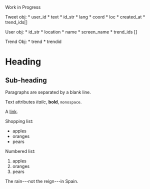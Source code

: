 Work in Progress

Tweet obj:
     * user_id
     * text
     * id_str
     * lang
     * coord
     * loc
     * created_at
     * trend_ids[]

User obj:
    * id_str
    * location
    * name
    * screen_name
    * trend_ids []

Trend Obj:
    * trend
    * trendid

Heading
=======

Sub-heading
-----------

Paragraphs are separated
by a blank line.

Text attributes *italic*,
**bold**, `monospace`.

A [link](http://example.com).

Shopping list:

* apples
* oranges
* pears

Numbered list:

1. apples
2. oranges
3. pears

The rain---not the reign---in
Spain.
